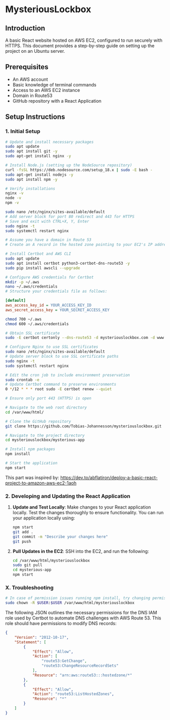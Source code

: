 # MysteriousLockbox

## Introduction
A basic React website hosted on AWS EC2, configured to run securely with HTTPS. This document provides a step-by-step guide on setting up the project on an Ubuntu server.

## Prerequisites
- An AWS account
- Basic knowledge of terminal commands
- Access to an AWS EC2 instance
- Domain in Route53
- GitHub repository with a React Application

## Setup Instructions

### 1. Initial Setup
```bash
# Update and install necessary packages
sudo apt update
sudo apt install git -y
sudo apt-get install nginx -y

# Install Node.js (setting up the NodeSource repository)
curl -fsSL https://deb.nodesource.com/setup_18.x | sudo -E bash -
sudo apt-get install nodejs -y
sudo apt install npm -y

# Verify installations
nginx -v
node -v
npm -v

sudo nano /etc/nginx/sites-available/default
# Add server block for port 80 redirect and 443 for HTTPS
# Save and exit with CTRL+X, Y, Enter
sudo nginx -t
sudo systemctl restart nginx

# Assume you have a domain in Route 53
# Create an A record in the hosted zone pointing to your EC2's IP address

# Install Certbot and AWS CLI
sudo apt update
sudo apt install certbot python3-certbot-dns-route53 -y
sudo pip install awscli --upgrade

# Configure AWS credentials for Certbot
mkdir -p ~/.aws
nano ~/.aws/credentials
# Structure your credentials file as follows:
```
```ini
[default]
aws_access_key_id = YOUR_ACCESS_KEY_ID
aws_secret_access_key = YOUR_SECRET_ACCESS_KEY
```
```bash
chmod 700 ~/.aws
chmod 600 ~/.aws/credentials

# Obtain SSL certificate
sudo -E certbot certonly --dns-route53 -d mysteriouslockbox.com -d www.mysteriouslockbox.com

# Configure Nginx to use SSL certificates
sudo nano /etc/nginx/sites-available/default
# Update server block to use SSL certificate paths
sudo nginx -t
sudo systemctl restart nginx

# Edit the cron job to include environment preservation
sudo crontab -e
# Update Certbot command to preserve environments
0 */12 * * * root sudo -E certbot renew --quiet

# Ensure only port 443 (HTTPS) is open

# Navigate to the web root directory
cd /var/www/html/

# Clone the GitHub repository
git clone https://github.com/Tobias-Johannesson/mysteriouslockbox.git

# Navigate to the project directory
cd mysteriouslockbox/mysterious-app

# Install npm packages
npm install

# Start the application
npm start
```

This part was inspired by: https://dev.to/abflatiron/deploy-a-basic-react-project-to-amazon-aws-ec2-1aoh

### 2. Developing and Updating the React Application

1. **Update and Test Locally**: Make changes to your React application locally. Test the changes thoroughly to ensure functionality. You can run your application locally using:
    ```bash
    npm start
    git add .
    git commit -m "Describe your changes here"
    git push
    ```
2. **Pull Updates in the EC2**: SSH into the EC2, and run the following:
    ```bash
    cd /var/www/html/mysteriouslockbox
    sudo git pull
    cd mysterious-app
    npm start
    ```

### X. Troubleshooting
```bash
# In case of permission issues running npm install, try changing permissions via
sudo chown -R $USER:$USER /var/www/html/mysteriouslockbox
```

The following JSON outlines the necessary permissions for the DNS IAM role used by Certbot to automate DNS challenges with AWS Route 53. This role should have permissions to modify DNS records:
```json
{
    "Version": "2012-10-17",
    "Statement": [
        {
            "Effect": "Allow",
            "Action": [
                "route53:GetChange",
                "route53:ChangeResourceRecordSets"
            ],
            "Resource": "arn:aws:route53:::hostedzone/*"
        },
        {
            "Effect": "Allow",
            "Action": "route53:ListHostedZones",
            "Resource": "*"
        }
    ]
}
```
